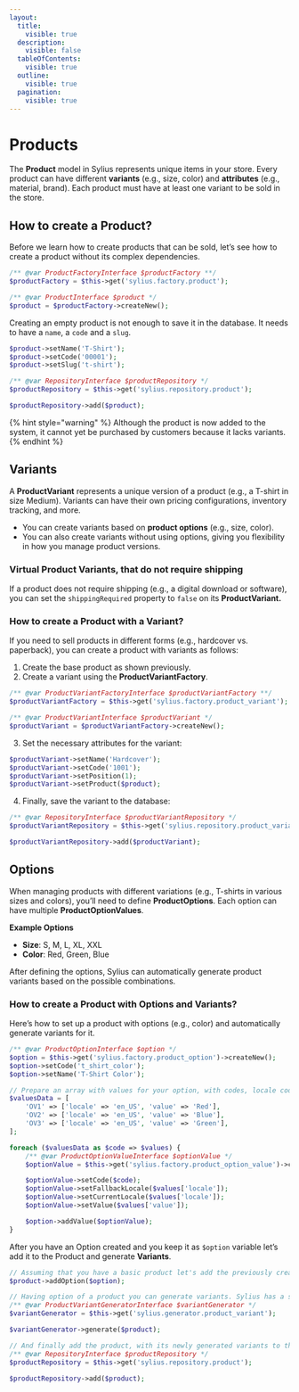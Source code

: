 ```yaml
---
layout:
  title:
    visible: true
  description:
    visible: false
  tableOfContents:
    visible: true
  outline:
    visible: true
  pagination:
    visible: true
---
```


# Products

The **Product** model in Sylius represents unique items in your store. Every product can have different **variants** (e.g., size, color) and **attributes** (e.g., material, brand). Each product must have at least one variant to be sold in the store.

## How to create a Product?

Before we learn how to create products that can be sold, let’s see how to create a product without its complex dependencies.

```php
/** @var ProductFactoryInterface $productFactory **/
$productFactory = $this->get('sylius.factory.product');

/** @var ProductInterface $product */
$product = $productFactory->createNew();
```

Creating an empty product is not enough to save it in the database. It needs to have a `name`, a `code` and a `slug`.

```php
$product->setName('T-Shirt');
$product->setCode('00001');
$product->setSlug('t-shirt');

/** @var RepositoryInterface $productRepository */
$productRepository = $this->get('sylius.repository.product');

$productRepository->add($product);
```

{% hint style="warning" %}
Although the product is now added to the system, it cannot yet be purchased by customers because it lacks variants.
{% endhint %}

## Variants

A **ProductVariant** represents a unique version of a product (e.g., a T-shirt in size Medium). Variants can have their own pricing configurations, inventory tracking, and more.

* You can create variants based on **product options** (e.g., size, color).
* You can also create variants without using options, giving you flexibility in how you manage product versions.



### Virtual Product Variants, that do not require shipping

If a product does not require shipping (e.g., a digital download or software), you can set the `shippingRequired` property to `false` on its **ProductVariant.**

### How to create a Product with a Variant?

If you need to sell products in different forms (e.g., hardcover vs. paperback), you can create a product with variants as follows:

1. Create the base product as shown previously.
2. Create a variant using the **ProductVariantFactory**.

```php
/** @var ProductVariantFactoryInterface $productVariantFactory **/
$productVariantFactory = $this->get('sylius.factory.product_variant');

/** @var ProductVariantInterface $productVariant */
$productVariant = $productVariantFactory->createNew();
```

3. Set the necessary attributes for the variant:

```php
$productVariant->setName('Hardcover');
$productVariant->setCode('1001');
$productVariant->setPosition(1);
$productVariant->setProduct($product);
```

4. Finally, save the variant to the database:

```php
/** @var RepositoryInterface $productVariantRepository */
$productVariantRepository = $this->get('sylius.repository.product_variant');

$productVariantRepository->add($productVariant);
```

## Options

When managing products with different variations (e.g., T-shirts in various sizes and colors), you’ll need to define **ProductOptions**. Each option can have multiple **ProductOptionValues**.

**Example Options**

* **Size**: S, M, L, XL, XXL
* **Color**: Red, Green, Blue

After defining the options, Sylius can automatically generate product variants based on the possible combinations.

### How to create a Product with Options and Variants?

Here’s how to set up a product with options (e.g., color) and automatically generate variants for it.

```php
/** @var ProductOptionInterface $option */
$option = $this->get('sylius.factory.product_option')->createNew();
$option->setCode('t_shirt_color');
$option->setName('T-Shirt Color');

// Prepare an array with values for your option, with codes, locale code and option values.
$valuesData = [
    'OV1' => ['locale' => 'en_US', 'value' => 'Red'],
    'OV2' => ['locale' => 'en_US', 'value' => 'Blue'],
    'OV3' => ['locale' => 'en_US', 'value' => 'Green'],
];

foreach ($valuesData as $code => $values) {
    /** @var ProductOptionValueInterface $optionValue */
    $optionValue = $this->get('sylius.factory.product_option_value')->createNew();

    $optionValue->setCode($code);
    $optionValue->setFallbackLocale($values['locale']);
    $optionValue->setCurrentLocale($values['locale']);
    $optionValue->setValue($values['value']);

    $option->addValue($optionValue);
}
```

After you have an Option created and you keep it as `$option` variable let’s add it to the Product and generate **Variants**.

```php
// Assuming that you have a basic product let's add the previously created option to it.
$product->addOption($option);

// Having option of a product you can generate variants. Sylius has a service for that operation.
/** @var ProductVariantGeneratorInterface $variantGenerator */
$variantGenerator = $this->get('sylius.generator.product_variant');

$variantGenerator->generate($product);

// And finally add the product, with its newly generated variants to the repository.
/** @var RepositoryInterface $productRepository */
$productRepository = $this->get('sylius.repository.product');

$productRepository->add($product);
```
